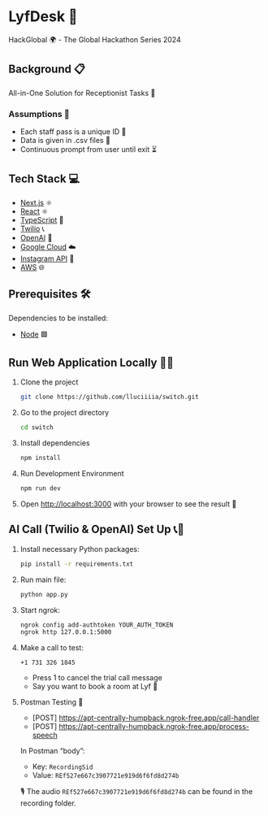 # LyfDesk 🚀

HackGlobal 🌍 - The Global Hackathon Series 2024

## Background 📋

All-in-One Solution for Receptionist Tasks 🏢

### Assumptions 📌

* Each staff pass is a unique ID 🔑
* Data is given in .csv files 📄
* Continuous prompt from user until exit ⏳

## Tech Stack 💻

- [Next.js](https://nextjs.org/) ⚛️
- [React](https://react.dev/) ⚛️
- [TypeScript](https://www.typescriptlang.org/) 📘
- [Twilio](https://www.twilio.com/en-us) 📞
- [OpenAI](https://openai.com/) 🧠
- [Google Cloud](https://cloud.google.com/) ☁️
- [Instagram API](https://developers.facebook.com/products/instagram/apis/) 📸
- [AWS](https://aws.amazon.com/) 🌐

## Prerequisites 🛠️

Dependencies to be installed:
* [Node](https://nodejs.org/en/download) 🟩

## Run Web Application Locally 🏃‍♂️

1. Clone the project

    ```bash
    git clone https://github.com/lluciiiia/switch.git
    ```

2. Go to the project directory

    ```bash
    cd switch
    ```

3. Install dependencies

    ```bash
    npm install
    ```

4. Run Development Environment

    ```bash
    npm run dev
    ```

5. Open [http://localhost:3000](http://localhost:3000) with your browser to see the result 🎉

## AI Call (Twilio & OpenAI) Set Up 📞🤖

1. Install necessary Python packages:

    ```bash
    pip install -r requirements.txt
    ```

2. Run main file:

    ```bash
    python app.py
    ```

3. Start ngrok:

    ```bash
    ngrok config add-authtoken YOUR_AUTH_TOKEN
    ngrok http 127.0.0.1:5000
    ```

4. Make a call to test:

    ```
    +1 731 326 1845
    ```

   - Press 1 to cancel the trial call message
   - Say you want to book a room at Lyf 🏨

5. Postman Testing 🧪

   - [POST] https://apt-centrally-humpback.ngrok-free.app/call-handler
   - [POST] https://apt-centrally-humpback.ngrok-free.app/process-speech

   In Postman “body”:
   - Key: `RecordingSid`
   - Value: `REf527e667c3907721e919d6f6fd8d274b`
   
   🎙️ The audio `REf527e667c3907721e919d6f6fd8d274b` can be found in the recording folder.
